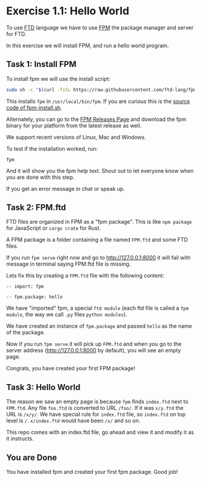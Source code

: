 # Exercise 1.1: Hello World

To use [FTD](https://ftd.dev) language we have to use [FPM](https://fpm.dev)
the package manager and server for FTD.

In this exercise we will install FPM, and run a hello world program.


## Task 1: Install FPM


To install fpm we will use the install script:

```sh
sudo sh -c "$(curl -fsSL https://raw.githubusercontent.com/ftd-lang/fpm/main/install-fpm.sh)"
```

This installs `fpm` in `/usr/local/bin/fpm`. If you are curious this is the
[source code of fpm-install.sh](https://github.com/ftd-lang/fpm/blob/main/install-fpm.sh).

Alternately, you can go to the [FPM Releases Page](https://github.com/ftd-lang/fpm/releases)
and download the fpm binary for your platform from the latest release as well.

We support recent versions of Linux, Mac and Windows.

To test if the installation worked, run:

```shell
fpm
````

And it will show you the fpm help text. Shout out to let everyone know when
you are done with this step.

If you get an error message in chat or speak up.


## Task 2: FPM.ftd

FTD files are organized in FPM as a "fpm package". This is like `npm package` for
JavaScript or `cargo crate` for Rust.

A FPM package is a folder containing a file named `FPM.ftd` and some FTD files.

If you run `fpm serve` right now and go to http://127.0.0.1:8000 it will fail
with message in terminal saying FPM.ftd file is missing.

Lets fix this by creating a `FPM.ftd` file with the following content:

```ftd
-- import: fpm

-- fpm.package: hello
```

We have "imported" fpm, a special `ftd module` (each ftd file is called a `fpm
module`, the way we call `.py` files `python modules`).

We have created an instance of `fpm.package` and passed `hello` as the name of
the package.

Now if you run `fpm serve` it will pick up `FPM.ftd` and when you go to the
server address (http://127.0.0.1:8000 by default), you will see an empty page.

Congrats, you have created your first FPM package!

## Task 3: Hello World


The reason we saw an empty page is because `fpm` finds `index.ftd` next to
`FPM.ftd`. Any file `foo.ftd` is converted to URL `/foo/`. If it was `x/y.ftd`
the URL is `/x/y/`. We have special rule for `index.ftd` file, so `index.ftd`
on top level is `/`. `x/index.ftd` would have been `/x/` and so on.

This repo comes with an index.ftd file, go ahead and view it and modify it as
it instructs.


## You are Done

You have installed fpm and created your first fpm package. Good job!


